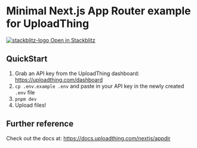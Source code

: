 # Minimal Next.js App Router example for UploadThing

[![stackblitz-logo](https://res.cloudinary.com/practicaldev/image/fetch/s--jByI8PG5--/c_fill,f_auto,fl_progressive,h_320,q_auto,w_320/https://dev-to-uploads.s3.amazonaws.com/uploads/organization/profile_image/5299/3d6e2f74-98b6-437d-99d9-8222bb7ffad9.png) Open in Stackblitz](https://stackblitz.com/github/pingdotgg/uploadthing/tree/main/examples/with-tailwindcss)

## QuickStart

1. Grab an API key from the UploadThing dashboard:
   https://uploadthing.com/dashboard
2. `cp .env.example .env` and paste in your API key in the newly created `.env`
   file
3. `pnpm dev`
4. Upload files!

## Further reference

Check out the docs at: https://docs.uploadthing.com/nextjs/appdir
